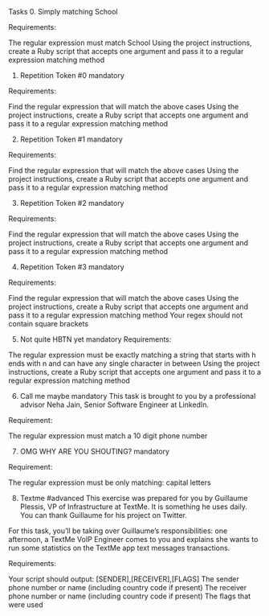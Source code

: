 Tasks
0. Simply matching School

Requirements:

The regular expression must match School
Using the project instructions, create a Ruby script that accepts one argument and pass it to a regular expression matching method

1. Repetition Token #0
mandatory


Requirements:

Find the regular expression that will match the above cases
Using the project instructions, create a Ruby script that accepts one argument and pass it to a regular expression matching method

2. Repetition Token #1
mandatory


Requirements:

Find the regular expression that will match the above cases
Using the project instructions, create a Ruby script that accepts one argument and pass it to a regular expression matching method

3. Repetition Token #2
mandatory


Requirements:

Find the regular expression that will match the above cases
Using the project instructions, create a Ruby script that accepts one argument and pass it to a regular expression matching method

4. Repetition Token #3
mandatory


Requirements:

Find the regular expression that will match the above cases
Using the project instructions, create a Ruby script that accepts one argument and pass it to a regular expression matching method
Your regex should not contain square brackets

5. Not quite HBTN yet
mandatory
Requirements:

The regular expression must be exactly matching a string that starts with h ends with n and can have any single character in between
Using the project instructions, create a Ruby script that accepts one argument and pass it to a regular expression matching method

6. Call me maybe
mandatory
This task is brought to you by a professional advisor Neha Jain, Senior Software Engineer at LinkedIn.

Requirement:

The regular expression must match a 10 digit phone number

7. OMG WHY ARE YOU SHOUTING?
mandatory


Requirement:

The regular expression must be only matching: capital letters


8. Textme
#advanced
This exercise was prepared for you by Guillaume Plessis, VP of Infrastructure at TextMe. It is something he uses daily. You can thank Guillaume for his project on Twitter.

For this task, you’ll be taking over Guillaume’s responsibilities: one afternoon, a TextMe VoIP Engineer comes to you and explains she wants to run some statistics on the TextMe app text messages transactions.

Requirements:

Your script should output: [SENDER],[RECEIVER],[FLAGS]
The sender phone number or name (including country code if present)
The receiver phone number or name (including country code if present)
The flags that were used
